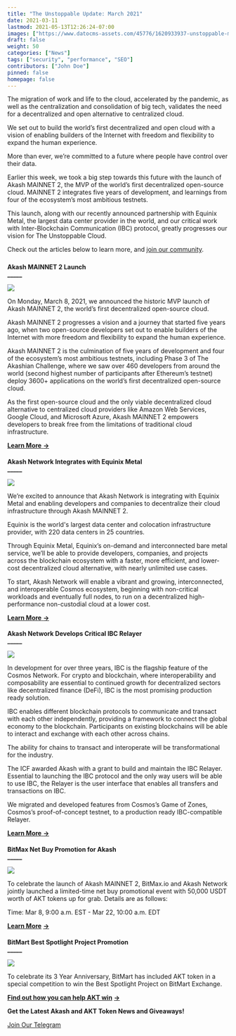 ```yaml
---
title: "The Unstoppable Update: March 2021"
date: 2021-03-11
lastmod: 2021-05-13T12:26:24-07:00
images: ["https://www.datocms-assets.com/45776/1620933937-unstoppable-march21.png"]
draft: false
weight: 50
categories: ["News"]
tags: ["security", "performance", "SEO"]
contributors: ["John Doe"]
pinned: false
homepage: false
---
```

  
The migration of work and life to the cloud, accelerated by the pandemic, as well as the centralization and consolidation of big tech, validates the need for a decentralized and open alternative to centralized cloud.  

We set out to build the world’s first decentralized and open cloud with a vision of enabling builders of the Internet with freedom and flexibility to expand the human experience.   

More than ever, we’re committed to a future where people have control over their data.  

Earlier this week, we took a big step towards this future with the launch of Akash MAINNET 2, the MVP of the world’s first decentralized open-source cloud. MAINNET 2 integrates five years of development, and learnings from four of the ecosystem’s most ambitious testnets.  

This launch, along with our recently announced partnership with Equinix Metal, the largest data center provider in the world, and our critical work with Inter-Blockchain Communication (IBC) protocol, greatly progresses our vision for The Unstoppable Cloud.  

Check out the articles below to learn more, and [join our community](https://t.me/AkashNW). 

###   
**Akash MAINNET 2 Launch**  
**\_\_\_\_\_**

![](https://www.datocms-assets.com/45776/1620925245-mainnet-twitter-1-1024x576.png)

  
On Monday, March 8, 2021, we announced the historic MVP launch of Akash MAINNET 2, the world’s first decentralized open-source cloud.  

Akash MAINNET 2 progresses a vision and a journey that started five years ago, when two open-source developers set out to enable builders of the Internet with more freedom and flexibility to expand the human experience.  

Akash MAINNET 2 is the culmination of five years of development and four of the ecosystem’s most ambitious testnets, including Phase 3 of The Akashian Challenge, where we saw over 460 developers from around the world (second highest number of participants after Ethereum’s testnet) deploy 3600+ applications on the world’s first decentralized open-source cloud.  

As the first open-source cloud and the only viable decentralized cloud alternative to centralized cloud providers like Amazon Web Services, Google Cloud, and Microsoft Azure, Akash MAINNET 2 empowers developers to break free from the limitations of traditional cloud infrastructure.  

[**Learn More** **→**](https://akash.network/blog/akash-network-launches-akash-mainnet-2-the-first-decentralized-open-source-cloud/)

####   
**Akash Network Integrates with Equinix Metal**  
**\_\_\_\_\_**

![](https://www.datocms-assets.com/45776/1620925347-equinix-twitter-1-1024x576.png)

  
We’re excited to announce that Akash Network is integrating with Equinix Metal and enabling developers and companies to decentralize their cloud infrastructure through Akash MAINNET 2.  

Equinix is the world's largest data center and colocation infrastructure provider, with 220 data centers in 25 countries.   

Through Equinix Metal, Equinix’s on-demand and interconnected bare metal service, we’ll be able to provide developers, companies, and projects across the blockchain ecosystem with a faster, more efficient, and lower-cost decentralized cloud alternative, with nearly unlimited use cases.   

To start, Akash Network will enable a vibrant and growing, interconnected, and interoperable Cosmos ecosystem, beginning with non-critical workloads and eventually full nodes, to run on a decentralized high-performance non-custodial cloud at a lower cost.  

[**Learn More** **→**](https://akash.network/blog/akash-network-integrates-with-equinix-metal-to-provide-the-first-viable-decentralized-cloud-solution/)

####   
**Akash Network Develops Critical IBC Relayer**  
**\_\_\_\_\_**

![](https://www.datocms-assets.com/45776/1620925371-ibc-twitter-1024x576.png)

  
In development for over three years, IBC is the flagship feature of the Cosmos Network. For crypto and blockchain, where interoperability and composability are essential to continued growth for decentralized sectors like decentralized finance (DeFi), IBC is the most promising production ready solution.

IBC enables different blockchain protocols to communicate and transact with each other independently, providing a framework to connect the global economy to the blockchain. Participants on existing blockchains will be able to interact and exchange with each other across chains. 

The ability for chains to transact and interoperate will be transformational for the industry.

The ICF awarded Akash with a grant to build and maintain the IBC Relayer. Essential to launching the IBC protocol and the only way users will be able to use IBC, the Relayer is the user interface that enables all transfers and transactions on IBC.

We migrated and developed features from Cosmos’s Game of Zones, Cosmos’s proof-of-concept testnet, to a production ready IBC-compatible Relayer.

[**Learn More** **→**](https://akash.network/blog/akash-network-develops-critical-ibc-relayer-for-inter-blockchain-communication-protocol/)

####   
**BitMax Net Buy Promotion for Akash**  
**\_\_\_\_\_**

![](https://www.datocms-assets.com/45776/1620926786-bitmaxpromo-6-1024x576.png)

  
To celebrate the launch of Akash MAINNET 2, BitMax.io and Akash Network jointly launched a limited-time net buy promotional event with 50,000 USDT worth of AKT tokens up for grab. Details are as follows:  

Time: Mar 8, 9:00 a.m. EST - Mar 22, 10:00 a.m. EDT  

[**Learn More**](https://bitmax.io/en/help-center/articles/360061970134) [**→**](https://bitmax.io/en/help-center/articles/360061970134)

####   
**BitMart Best Spotlight Project Promotion**  
**\_\_\_\_\_**

![](https://www.datocms-assets.com/45776/1620926798-ewkpjmhvoaar33s.jpeg)

To celebrate its 3 Year Anniversary, BitMart has included AKT token in a special competition to win the Best Spotlight Project on BitMart Exchange.

[**Find out how you can help AKT win**](https://support.bmx.fund/hc/en-us/articles/1260803090370) [**→**](https://support.bmx.fund/hc/en-us/articles/1260803090370)

  
  
**Get the Latest Akash and AKT Token News and Giveaways!**

[Join Our Telegram](https://t.me/AkashNW)